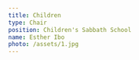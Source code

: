 ```yaml
---
title: Children
type: Chair
position: Children's Sabbath School
name: Esther Ibo
photo: /assets/1.jpg
---
```


